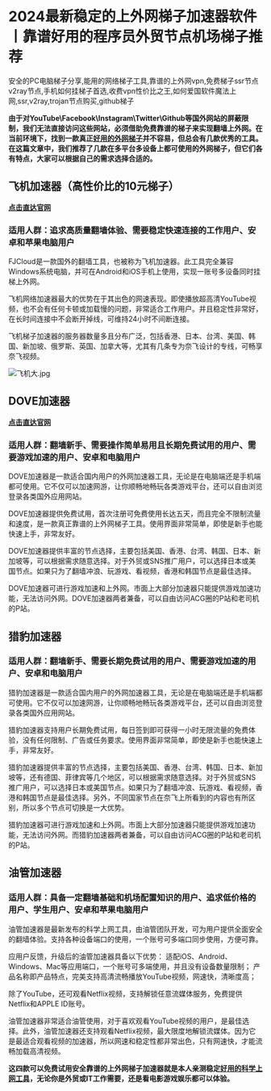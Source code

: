 # 2024最新稳定的上外网梯子加速器软件丨靠谱好用的程序员外贸节点机场梯子推荐
安全的PC电脑梯子分享,能用的网络梯子工具,靠谱的上外网vpn,免费梯子ssr节点v2ray节点,手机如何挂梯子首选,收费vpn性价比之王,如何爱国软件魔法上网,ssr,v2ray,trojan节点购买,github梯子

**由于对YouTube\Facebook\Instagram\Twitter\Github等国外网站的屏蔽限制，我们无法直接访问这些网站，必须借助免费靠谱的梯子来实现翻墙上外网。在当前环境下，找到一款真正[好用的外网梯子](https://medium.com/@IHKJ/%E9%AB%98%E9%80%9F%E7%A8%B3%E5%AE%9Ass-ssr-trojan-v2ray%E6%9C%BA%E5%9C%BA%E6%A2%AF%E5%AD%90vpn%E6%8E%A8%E8%8D%90-%E5%A5%BD%E7%94%A8%E9%9D%A0%E8%B0%B1%E7%9A%84%E7%BD%91%E7%BB%9C%E5%8A%A0%E9%80%9F%E5%99%A8%E7%9C%9F%E5%AE%9E%E6%B5%8B%E8%AF%84-bb76a34e340b)并不容易，但总会有几款优秀的工具。在这篇文章中，我们推荐了几款在多平台多设备上都可使用的外网梯子，但它们各有特点，大家可以根据自己的需求选择合适的。**

## 飞机加速器（高性价比的10元梯子）
[**点击直达官网**](https://go.51tz.cc/fjcloud)

### 适用人群：追求高质量翻墙体验、需要稳定快速连接的工作用户、安卓和苹果电脑用户
FJCloud是一款国外的翻墙工具，也被称为飞机加速器。此工具完全兼容Windows系统电脑，并可在Android和iOS手机上使用，实现一账号多设备同时挂梯上外网。

飞机网络加速器最大的优势在于其出色的网速表现。即使播放超高清YouTube视频，也不会有任何卡顿或加载慢的问题，非常适合工作用户。并且稳定性非常好，在长时间连接中不会断开掉线，可维持24小时不间断连接。

飞机梯子加速器的服务器数量多且分布广泛，包括香港、日本、台湾、美国、韩国、新加坡、俄罗斯、英国、加拿大等，尤其有几条专为奈飞设计的专线，可畅享奈飞视频。

![飞机大.jpg](https://s2.loli.net/2023/11/06/AlBNYHUXWwbPny3.jpg)

## DOVE加速器
[**点击直达官网**](https://go.51tz.cc/dd)

### 适用人群：翻墙新手、需要操作简单易用且长期免费试用的用户、需要游戏加速的用户、安卓和电脑用户
DOVE加速器是一款适合国内用户的外网加速器工具，无论是在电脑端还是手机端都可使用。它不仅可以加速网游，让你顺畅地畅玩各类游戏平台，还可以自由浏览登录各类国外应用网站。

DOVE加速器提供免费试用，首次注册可免费使用长达五天，而且完全不限制流量和速度，是一款真正靠谱的上外网梯子工具。使用界面非常简单，即使是新手也能快速上手，非常友好。

DOVE加速器提供丰富的节点选择，主要包括美国、香港、台湾、韩国、日本、新加坡等，可以根据需求随意选择。对于外贸或SNS推广用户，可以选择日本或美国节点。如果只为了翻墙冲浪、玩游戏、看视频，香港和韩国节点是最佳选择。

DOVE加速器可进行游戏加速和上外网。市面上大部分加速器只能提供游戏加速功能，无法访问外网。DOVE加速器两者兼备，可以自由访问ACG圈的P站和老司机的P站。


## 猎豹加速器

### 适用人群：翻墙新手、需要长期免费试用的用户、需要游戏加速的用户、安卓和电脑用户
猎豹加速器是一款适合国内用户的外网加速器工具，无论是在电脑端还是手机端都可使用。它不仅可以加速网游，让你顺畅地畅玩各类游戏平台，还可以自由浏览登录各类国外应用网站。

猎豹加速器支持用户长期免费试用，每日签到即可获得一小时无限流量的免费体验，没有任何限制、广告或任务要求。使用界面非常简单，即使是新手也能快速上手，非常友好。

猎豹加速器提供丰富的节点选择，主要包括美国、香港、台湾、韩国、日本、新加坡等，还有德国、菲律宾等几个地区，可以根据需求随意选择。对于外贸或SNS推广用户，可以选择日本或美国节点。如果只为了翻墙冲浪、玩游戏、看视频，香港和韩国节点是最佳选择。另外，不同国家节点在奈飞上所看到的内容也有所区别，所以多个节点可切换是一大优势。

猎豹加速器可进行游戏加速和上外网。市面上大部分加速器只能提供游戏加速功能，无法访问外网。而猎豹加速器两者兼备，可以自由访问ACG圈的P站和老司机的P站。


## 油管加速器
### 适用人群：具备一定翻墙基础和机场配置知识的用户、追求低价格的用户、学生用户、安卓和苹果电脑用户
油管加速器是最新发布的科学上网工具，由油管团队开发，可为用户提供全面安全的翻墙体验。支持各种设备端口的使用，一个账号可多端口同步使用，方便可靠。

应用户反馈，升级后的油管加速器具备以下优势：
适配iOS、Android、Windows、Mac等应用端口，一个账号可多端使用，并且没有设备数量限制；
产品名称即产品特点，完美支持高清流畅播放YouTube视频，网速快，清晰度高；

除了YouTube，还可观看Netflix视频，支持解锁任意流媒体服务，免费提供Netflix和APPLE ID账号。

油管加速器非常适合油管使用，对于喜欢观看YouTube视频的用户，是最佳选择。此外，油管加速器还支持观看Netflix视频，最大限度地解锁流媒体。因为它是最适合观看视频的加速器，所以网速和稳定性都非常出色，只有网速快，才能流畅加载高清视频。

**这四款可以免费试用安全靠谱的上外网梯子加速器就是本人亲测稳定[好用的科学上网工具](https://studygolang.com/topics/16789)，无论你是外贸或IT工作需要，还是看电影游戏娱乐都可以体验。**
